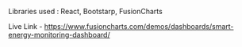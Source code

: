 Libraries used :
React,
Bootstarp,
FusionCharts

Live Link - https://www.fusioncharts.com/demos/dashboards/smart-energy-monitoring-dashboard/
